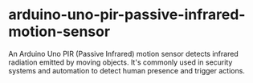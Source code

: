 # arduino-uno-pir-passive-infrared-motion-sensor
An Arduino Uno PIR (Passive Infrared) motion sensor detects infrared radiation emitted by moving objects. It's commonly used in security systems and automation to detect human presence and trigger actions.

